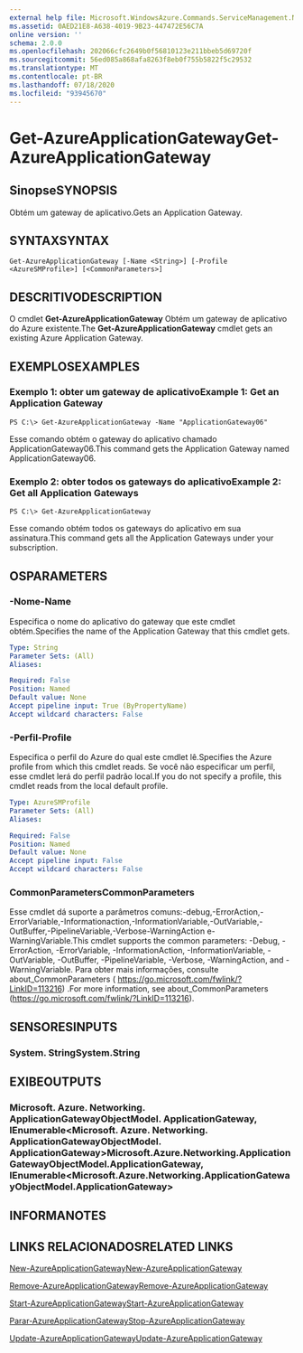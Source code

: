 ```yaml
---
external help file: Microsoft.WindowsAzure.Commands.ServiceManagement.Network.dll-Help.xml
ms.assetid: 0AED21E8-A638-4019-9B23-447472E56C7A
online version: ''
schema: 2.0.0
ms.openlocfilehash: 202066cfc2649b0f56810123e211bbeb5d69720f
ms.sourcegitcommit: 56ed085a868afa8263f8eb0f755b5822f5c29532
ms.translationtype: MT
ms.contentlocale: pt-BR
ms.lasthandoff: 07/18/2020
ms.locfileid: "93945670"
---
```

# <span data-ttu-id="5a032-101">Get-AzureApplicationGateway</span><span class="sxs-lookup"><span data-stu-id="5a032-101">Get-AzureApplicationGateway</span></span>

## <span data-ttu-id="5a032-102">Sinopse</span><span class="sxs-lookup"><span data-stu-id="5a032-102">SYNOPSIS</span></span>
<span data-ttu-id="5a032-103">Obtém um gateway de aplicativo.</span><span class="sxs-lookup"><span data-stu-id="5a032-103">Gets an Application Gateway.</span></span>

## <span data-ttu-id="5a032-104">SYNTAX</span><span class="sxs-lookup"><span data-stu-id="5a032-104">SYNTAX</span></span>

```
Get-AzureApplicationGateway [-Name <String>] [-Profile <AzureSMProfile>] [<CommonParameters>]
```

## <span data-ttu-id="5a032-105">DESCRITIVO</span><span class="sxs-lookup"><span data-stu-id="5a032-105">DESCRIPTION</span></span>
<span data-ttu-id="5a032-106">O cmdlet **Get-AzureApplicationGateway** Obtém um gateway de aplicativo do Azure existente.</span><span class="sxs-lookup"><span data-stu-id="5a032-106">The **Get-AzureApplicationGateway** cmdlet gets an existing Azure Application Gateway.</span></span>

## <span data-ttu-id="5a032-107">EXEMPLOS</span><span class="sxs-lookup"><span data-stu-id="5a032-107">EXAMPLES</span></span>

### <span data-ttu-id="5a032-108">Exemplo 1: obter um gateway de aplicativo</span><span class="sxs-lookup"><span data-stu-id="5a032-108">Example 1: Get an Application Gateway</span></span>
```
PS C:\> Get-AzureApplicationGateway -Name "ApplicationGateway06"
```

<span data-ttu-id="5a032-109">Esse comando obtém o gateway do aplicativo chamado ApplicationGateway06.</span><span class="sxs-lookup"><span data-stu-id="5a032-109">This command gets the Application Gateway named ApplicationGateway06.</span></span>

### <span data-ttu-id="5a032-110">Exemplo 2: obter todos os gateways do aplicativo</span><span class="sxs-lookup"><span data-stu-id="5a032-110">Example 2: Get all Application Gateways</span></span>
```
PS C:\> Get-AzureApplicationGateway
```

<span data-ttu-id="5a032-111">Esse comando obtém todos os gateways do aplicativo em sua assinatura.</span><span class="sxs-lookup"><span data-stu-id="5a032-111">This command gets all the Application Gateways under your subscription.</span></span>

## <span data-ttu-id="5a032-112">OS</span><span class="sxs-lookup"><span data-stu-id="5a032-112">PARAMETERS</span></span>

### <span data-ttu-id="5a032-113">-Nome</span><span class="sxs-lookup"><span data-stu-id="5a032-113">-Name</span></span>
<span data-ttu-id="5a032-114">Especifica o nome do aplicativo do gateway que este cmdlet obtém.</span><span class="sxs-lookup"><span data-stu-id="5a032-114">Specifies the name of the Application Gateway that this cmdlet gets.</span></span>

```yaml
Type: String
Parameter Sets: (All)
Aliases: 

Required: False
Position: Named
Default value: None
Accept pipeline input: True (ByPropertyName)
Accept wildcard characters: False
```

### <span data-ttu-id="5a032-115">-Perfil</span><span class="sxs-lookup"><span data-stu-id="5a032-115">-Profile</span></span>
<span data-ttu-id="5a032-116">Especifica o perfil do Azure do qual este cmdlet lê.</span><span class="sxs-lookup"><span data-stu-id="5a032-116">Specifies the Azure profile from which this cmdlet reads.</span></span> <span data-ttu-id="5a032-117">Se você não especificar um perfil, esse cmdlet lerá do perfil padrão local.</span><span class="sxs-lookup"><span data-stu-id="5a032-117">If you do not specify a profile, this cmdlet reads from the local default profile.</span></span>

```yaml
Type: AzureSMProfile
Parameter Sets: (All)
Aliases: 

Required: False
Position: Named
Default value: None
Accept pipeline input: False
Accept wildcard characters: False
```

### <span data-ttu-id="5a032-118">CommonParameters</span><span class="sxs-lookup"><span data-stu-id="5a032-118">CommonParameters</span></span>
<span data-ttu-id="5a032-119">Esse cmdlet dá suporte a parâmetros comuns:-debug,-ErrorAction,-ErrorVariable,-Informationaction,-InformationVariable,-OutVariable,-OutBuffer,-PipelineVariable,-Verbose-WarningAction e-WarningVariable.</span><span class="sxs-lookup"><span data-stu-id="5a032-119">This cmdlet supports the common parameters: -Debug, -ErrorAction, -ErrorVariable, -InformationAction, -InformationVariable, -OutVariable, -OutBuffer, -PipelineVariable, -Verbose, -WarningAction, and -WarningVariable.</span></span> <span data-ttu-id="5a032-120">Para obter mais informações, consulte about_CommonParameters ( https://go.microsoft.com/fwlink/?LinkID=113216) .</span><span class="sxs-lookup"><span data-stu-id="5a032-120">For more information, see about_CommonParameters (https://go.microsoft.com/fwlink/?LinkID=113216).</span></span>

## <span data-ttu-id="5a032-121">SENSORES</span><span class="sxs-lookup"><span data-stu-id="5a032-121">INPUTS</span></span>

### <span data-ttu-id="5a032-122">System. String</span><span class="sxs-lookup"><span data-stu-id="5a032-122">System.String</span></span>

## <span data-ttu-id="5a032-123">EXIBE</span><span class="sxs-lookup"><span data-stu-id="5a032-123">OUTPUTS</span></span>

### <span data-ttu-id="5a032-124">Microsoft. Azure. Networking. ApplicationGatewayObjectModel. ApplicationGateway, IEnumerable<Microsoft. Azure. Networking. ApplicationGatewayObjectModel. ApplicationGateway></span><span class="sxs-lookup"><span data-stu-id="5a032-124">Microsoft.Azure.Networking.ApplicationGatewayObjectModel.ApplicationGateway, IEnumerable<Microsoft.Azure.Networking.ApplicationGatewayObjectModel.ApplicationGateway></span></span>

## <span data-ttu-id="5a032-125">INFORMA</span><span class="sxs-lookup"><span data-stu-id="5a032-125">NOTES</span></span>

## <span data-ttu-id="5a032-126">LINKS RELACIONADOS</span><span class="sxs-lookup"><span data-stu-id="5a032-126">RELATED LINKS</span></span>

[<span data-ttu-id="5a032-127">New-AzureApplicationGateway</span><span class="sxs-lookup"><span data-stu-id="5a032-127">New-AzureApplicationGateway</span></span>](./New-AzureApplicationGateway.md)

[<span data-ttu-id="5a032-128">Remove-AzureApplicationGateway</span><span class="sxs-lookup"><span data-stu-id="5a032-128">Remove-AzureApplicationGateway</span></span>](./Remove-AzureApplicationGateway.md)

[<span data-ttu-id="5a032-129">Start-AzureApplicationGateway</span><span class="sxs-lookup"><span data-stu-id="5a032-129">Start-AzureApplicationGateway</span></span>](./Start-AzureApplicationGateway.md)

[<span data-ttu-id="5a032-130">Parar-AzureApplicationGateway</span><span class="sxs-lookup"><span data-stu-id="5a032-130">Stop-AzureApplicationGateway</span></span>](./Stop-AzureApplicationGateway.md)

[<span data-ttu-id="5a032-131">Update-AzureApplicationGateway</span><span class="sxs-lookup"><span data-stu-id="5a032-131">Update-AzureApplicationGateway</span></span>](./Update-AzureApplicationGateway.md)


